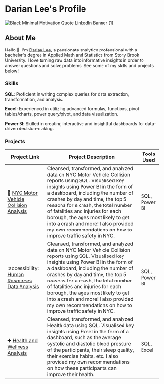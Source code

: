  # Darian Lee's Profile
![Black Minimal Motivation Quote LinkedIn Banner (1)](https://github.com/darianlee555/darianlee555/assets/145151765/8fdba66a-c1c7-4852-9fa9-89b1c0c086e9)

## About Me

Hello 👋! I'm [Darian Lee](https://www.linkedin.com/in/darianlee555), a passionate analytics professional with a bachelor's degree in Applied Math and Statistics from Stony Brook University. I love turning raw data into informative insights in order to answer questions and solve problems. See some of my skills and projects below!

### Skills
**SQL**: Proficient in writing complex queries for data extraction, transformation, and analysis.

**Excel**: Experienced in utilizing advanced formulas, functions, pivot tables/charts, power query/pivot, and data visualization.

**Power BI**: Skilled in creating interactive and insightful dashboards for data-driven decision-making.

### Projects
| Project Link | Project Description | Tools Used |
|---|---|---|
|🚗 [NYC Motor Vehicle Collision Analysis](https://github.com/darianlee555/Portfolio-Projects/blob/main/README.md)|Cleansed, transformed, and analyzed data on NYC Motor Vehicle Collision reports using SQL. Visualised key insights using Power BI in the form of a dashboard, including the number of crashes by day and time, the top 5 reasons for a crash, the total number of fatalities and injuries for each borough, the ages most likely to get into a crash and more! I also provided my own recommendations on how to improve traffic safety in NYC.|SQL, Power BI|
|:accessibility: [Human Resources Data Analysis](https://github.com/darianlee555/HR-Analytics-Project/blob/main/README.md)|Cleansed, transformed, and analyzed data on NYC Motor Vehicle Collision reports using SQL. Visualised key insights using Power BI in the form of a dashboard, including the number of crashes by day and time, the top 5 reasons for a crash, the total number of fatalities and injuries for each borough, the ages most likely to get into a crash and more! I also provided my own recommendations on how to improve traffic safety in NYC.|SQL, Power BI|
|➕ [Health and Wellness Analysis](https://github.com/darianlee555/Health-and-Wellness-Project/blob/main/README.md)|Cleansed, transformed, and analyzed Health data using SQL. Visualised key insights using Excel in the form of a dashboard, such as the average systolic and diastolic blood pressure of the participants, their sleep quality, their exercise habits, etc. I also provided my own recommendations on how these participants can improve their health.|SQL, Excel|

